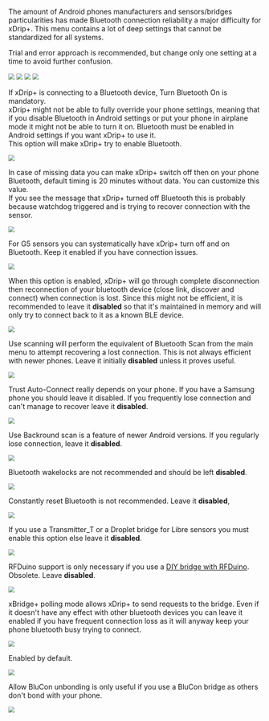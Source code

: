 The amount of Android phones manufacturers and sensors/bridges particularities has made Bluetooth connection reliability a major difficulty for xDrip+. This menu contains a lot of deep settings that cannot be standardized for all systems.

Trial and error approach is recommended, but change only one setting at a time to avoid further confusion.

<img src="../../images/hamburger_menu.png" style="zoom:75%;" />  
<img src="../../images/M-S.png" style="zoom:75%;" />  
<img src="../../images/M-S-LCS.png" style="zoom:75%;" />  
<img src="../images/M-S-LCS4.png" style="zoom:75%;" />

If xDrip+ is connecting to a Bluetooth device, Turn Bluetooth On is mandatory.  
xDrip+ might not be able to fully override your phone settings, meaning that if you disable Bluetooth in Android settings or put your phone in airplane mode it might not be able to turn it on. Bluetooth must be enabled in Android settings if you want xDrip+ to use it.  
This option will make xDrip+ try to enable Bluetooth.

<img src="../images/M-S-LCS4a.png" style="zoom:75%;" />

In case of missing data you can make xDrip+ switch off then on your phone Bluetooth, default timing is 20 minutes without data. You can customize this value.  
If you see the message that xDrip+ turned off Bluetooth this is probably because watchdog triggered and is trying to recover connection with the sensor.

<img src="../images/M-S-LCS4b.png" style="zoom:75%;" />

For G5 sensors you can systematically have xDrip+ turn off and on Bluetooth. Keep it enabled if you have connection issues.

<img src="../images/M-S-LCS4c.png" style="zoom:75%;" />

When this option is enabled, xDrip+ will go through complete disconnection then reconnection of your bluetooth device (close link, discover and connect) when connection is lost. Since this might not be efficient, it is recommended to leave it **disabled** so that it's maintained in memory and will only try to connect back to it as a known BLE device.

<img src="../images/M-S-LCS4d.png" style="zoom:75%;" />

Use scanning will perform the equivalent of Bluetooth Scan from the main menu to attempt recovering a lost connection. This is not always efficient with newer phones. Leave it initially **disabled** unless it proves useful.

<img src="../images/M-S-LCS4e.png" style="zoom:75%;" />

Trust Auto-Connect really depends on your phone. If you have a Samsung phone you should leave it disabled. If you frequently lose connection and can't manage to recover leave it **disabled**.

<img src="../images/M-S-LCS4f.png" style="zoom:75%;" />

Use Backround scan is a feature of newer Android versions. If you regularly lose connection, leave it **disabled**.

<img src="../images/M-S-LCS4g.png" style="zoom:75%;" />

Bluetooth wakelocks are not recommended and should be left **disabled**.

<img src="../images/M-S-LCS4h.png" style="zoom:75%;" />

Constantly reset Bluetooth is not recommended. Leave it **disabled**,

<img src="../images/M-S-LCS4i.png" style="zoom:75%;" />

If you use a Transmitter_T or a Droplet bridge for Libre sensors you must enable this option else leave it **disabled**.

<img src="../images/M-S-LCS4j.png" style="zoom:75%;" />

RFDuino support is only necessary if you use a [DIY bridge with RFDuino](https://github.com/TomaszStachowicz/Transmiter-xBridgePlus). Obsolete. Leave **disabled**.

<img src="../images/M-S-LCS4k.png" style="zoom:75%;" />

xBridge+ polling mode allows xDrip+ to send requests to the bridge. Even if it doesn't have any effect with other bluetooth devices you can leave it enabled if you have frequent connection loss as it will anyway keep your phone bluetooth busy trying to connect.

<img src="../images/M-S-LCS4l.png" style="zoom:75%;" />

Enabled by default.

<img src="../images/M-S-LCS4m.png" style="zoom:75%;" />

Allow BluCon unbonding is only useful if you use a BluCon bridge as others don't bond with your phone.

<img src="../images/M-S-LCS4n.png" style="zoom:75%;" />